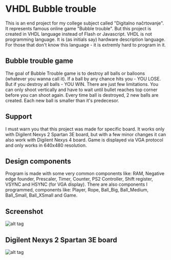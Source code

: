# VHDL Bubble trouble
This is an end project for my college subject called "Digitalno načrtovanje". It represents famous online game "Bubble trouble". But this project is created in VHDL language instead of Flash or Javascript. VHDL is not programming language. It is (as initials say) hardware description language. For those that don't know this language - it is extremly hard to program in it.

## Bubble trouble game 
The goal of Bubble Trouble game is to destroy all balls or balloons (whatever you wanna call it). If a ball by any chance hits you - YOU LOSE. But if you destroy all balls - YOU WIN. There are just few limitations. You can only shoot vertically and have to wait until bullet reaches top corner before you can shoot again. Every time ball is destroyed, 2 new balls are created. Each new ball is smaller than it's predecesor.

## Support
I must warn you that this project was made for specific board. It works only with Digilent Nexys 2 Spartan 3E board, but with a few minor changes it can also work with Digilent Nexys 4 board. Game is displayed via VGA protocol and only works in 640x480 resolution.

## Design components
Program is made with some very common components like: RAM, Negative edge founder, Prescaler, Timer, Counter, PS2 Controller, Shift register, VSYNC and HSYNC (for VGA display).
There are also components I programmed, components like: Player, Rope, Ball_Big, Ball_Medium, Ball_Small, Ball_XSmall and Game.

## Screenshot
![alt tag](https://raw.githubusercontent.com/mrLukas/VHDL-Bubble-trouble/master/Pictures/Game.jpg)

## Digilent Nexys 2 Spartan 3E board
![alt tag](https://raw.githubusercontent.com/mrLukas/VHDL-Bubble-trouble/master/Pictures/nexys2.png)

